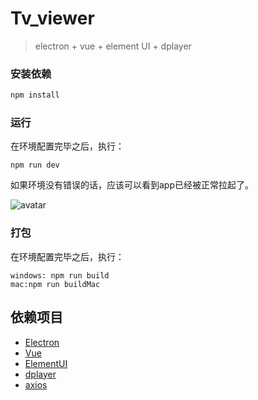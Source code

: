 # Tv_viewer

> electron + vue + element UI + dplayer
### 安装依赖

``` bash
npm install
```

### 运行

在环境配置完毕之后，执行：

```
npm run dev
```

如果环境没有错误的话，应该可以看到app已经被正常拉起了。

![avatar](https://github.com/linsongze/tv_viewer/blob/master/example/1.png?raw=true)

### 打包

在环境配置完毕之后，执行：

```
windows: npm run build
mac:npm run buildMac

```


## 依赖项目

- [Electron](https://electronjs.org)
- [Vue](https://cn.vuejs.org)
- [ElementUI](http://element.eleme.io/#/zh-CN)
- [dplayer](http://dplayer.js.org/)
- [axios](https://github.com/axios/axios)

